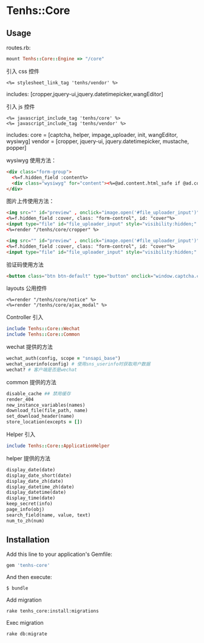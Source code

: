 # Tenhs::Core

## Usage

routes.rb:

```ruby
mount Tenhs::Core::Engine => "/core"
```

引入 css 控件

```erb
<%= stylesheet_link_tag 'tenhs/vendor' %>
```

includes:
[cropper,jquery-ui,jquery.datetimepicker,wangEditor]

引入 js 控件

```erb
<%= javascript_include_tag 'tenhs/core' %>
<%= javascript_include_tag 'tenhs/vendor' %>
```

includes:
core = [captcha, helper, impage_uploader, init, wangEditor, wysiwyg]
vendor = [cropper, jquery-ui, jquery.datetimepicker, mustache, popper]

wysiwyg 使用方法：

```html
<div class="form-group">
  <%=f.hidden_field :content%>
  <div class="wysiwyg" for="content"><%=@ad.content.html_safe if @ad.content.present? %></div>
</div>
```

图片上传使用方法：

```html
<img src="" id="preview" , onclick="image.open('#file_uploader_input')" />
<%=f.hidden_field :cover, class: "form-control", id: "cover"%>
<input type="file" id="file_uploader_input" style="visibility:hidden;" onchange="image.cropAndUpload('#cover', '#preview', '/core/images', width, height, radio)" />
<%=render "/tenhs/core/cropper" %>
```

```html
<img src="" id="preview" , onclick="image.open('#file_uploader_input')" />
<%=f.hidden_field :cover, class: "form-control", id: "cover"%>
<input type="file" id="file_uploader_input" style="visibility:hidden;" onchange="image.upload('#cover', '#preview', '/core/images', width, height)" />
```

验证码使用方法

```html
<button class="btn btn-default" type="button" onclick="window.captcha.cast(this, $('#admin_mobile').val())">获取验证码</button>
```

layouts 公用控件

```erb
<%=render "/tenhs/core/notice" %>
<%=render "/tenhs/core/ajax_modal" %>
```

Controller 引入

```ruby
include Tenhs::Core::Wechat
include Tenhs::Core::Common
```

wechat 提供的方法

```ruby
wechat_auth(config, scope = "snsapi_base")
wechat_userinfo(config) # 使用sns_userinfo时获取用户数据
wechat? # 客户端是否是wechat
```

common 提供的方法

```ruby
disable_cache ## 禁用缓存
render_404
new_instance_variables(names)
download_file(file_path, name)
set_download_header(name)
store_location(excepts = [])
```

Helper 引入

```ruby
include Tenhs::Core::ApplicationHelper
```

helper 提供的方法

```ruby
display_date(date)
display_date_short(date)
display_date_zh(date)
display_datetime_zh(date)
display_datetime(date)
display_time(date)
keep_secret(info)
page_info(obj)
search_field(name, value, text)
num_to_zh(num)
```

## Installation

Add this line to your application's Gemfile:

```ruby
gem 'tenhs-core'
```

And then execute:

```bash
$ bundle
```

Add migration

```bash
rake tenhs_core:install:migrations
```

Exec migration

```bash
rake db:migrate
```
